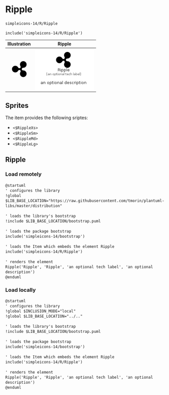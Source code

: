# Ripple


```text
simpleicons-14/R/Ripple
```

```text
include('simpleicons-14/R/Ripple')
```



| Illustration | Ripple |
| :---: | :---: |
| ![illustration for Illustration](../../simpleicons-14/R/Ripple.png) | ![illustration for Ripple](../../simpleicons-14/R/Ripple.Local.png) |



## Sprites
The item provides the following sriptes:

- `<$RippleXs>`
- `<$RippleSm>`
- `<$RippleMd>`
- `<$RippleLg>`





## Ripple

### Load remotely
```plantuml
@startuml
' configures the library
!global $LIB_BASE_LOCATION="https://raw.githubusercontent.com/tmorin/plantuml-libs/master/distribution"

' loads the library's bootstrap
!include $LIB_BASE_LOCATION/bootstrap.puml

' loads the package bootstrap
include('simpleicons-14/bootstrap')

' loads the Item which embeds the element Ripple
include('simpleicons-14/R/Ripple')

' renders the element
Ripple('Ripple', 'Ripple', 'an optional tech label', 'an optional description')
@enduml
```

### Load locally
```plantuml
@startuml
' configures the library
!global $INCLUSION_MODE="local"
!global $LIB_BASE_LOCATION="../.."

' loads the library's bootstrap
!include $LIB_BASE_LOCATION/bootstrap.puml

' loads the package bootstrap
include('simpleicons-14/bootstrap')

' loads the Item which embeds the element Ripple
include('simpleicons-14/R/Ripple')

' renders the element
Ripple('Ripple', 'Ripple', 'an optional tech label', 'an optional description')
@enduml
```

